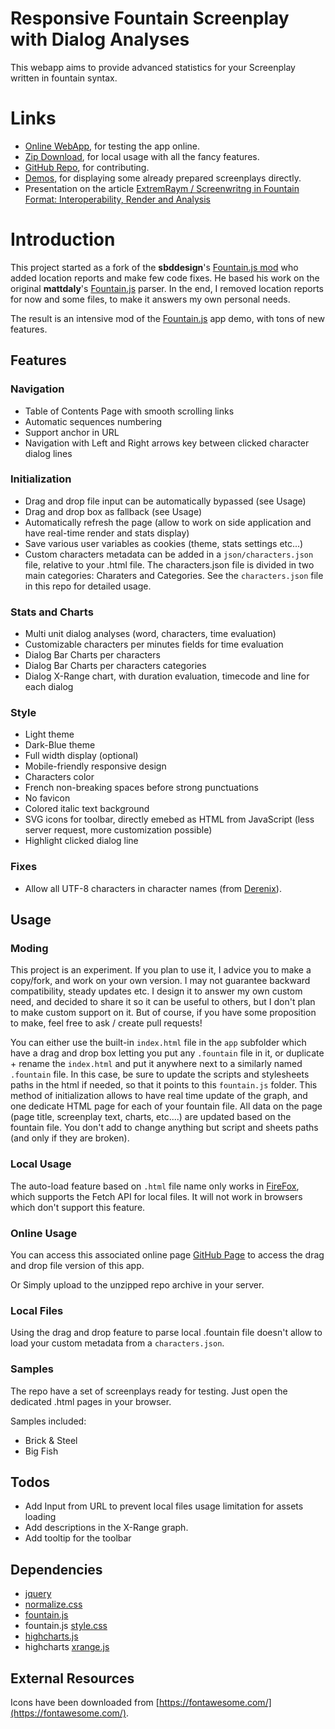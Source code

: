 # Responsive Fountain Screenplay with Dialog Analyses

This webapp aims to provide advanced statistics for your Screenplay written in fountain syntax.

# Links

- [Online WebApp](https://x-raym.github.io/Fountain.js/app), for testing the app online.
- [Zip Download](https://github.com/X-Raym/Fountain.js/archive/master.zip), for local usage with all the fancy features.
- [GitHub Repo](https://github.com/X-Raym/Fountain.js), for contributing.
- [Demos](https://github.com/X-Raym/Fountain.js/tree/master/samples), for displaying some already prepared screenplays directly.
- Presentation on the article [ExtremRaym / Screenwritng in Fountain Format: Interoperability, Render and Analysis](https://www.extremraym.com/en/fountain-screenwriting-render-and-analysis/)

# Introduction

This project started as a fork of the **sbddesign**'s [Fountain.js mod](https://github.com/sbddesign/Fountain.js) who added location reports and make few code fixes. He based his work on the original **mattdaly**'s [Fountain.js](https://github.com/mattdaly/Fountain.js) parser.  In the end, I removed location reports for now and some files, to make it answers my own personal needs.

The result is an intensive mod of the [Fountain.js](http://mattdaly.github.io/Fountain.js/) app demo, with tons of new features.

## Features

### Navigation

- Table of Contents Page with smooth scrolling links
- Automatic sequences numbering
- Support anchor in URL
- Navigation with Left and Right arrows key between clicked character dialog lines

### Initialization

- Drag and drop file input can be automatically bypassed (see Usage)
- Drag and drop box as fallback (see Usage)
- Automatically refresh the page (allow to work on side application and have real-time render and stats display)
- Save various user variables as cookies (theme, stats settings etc...)
- Custom characters metadata can be added in a `json/characters.json` file, relative to your .html file. The characters.json file is divided in two main categories: Charaters and Categories. See the `characters.json` file in this repo for detailed usage.

### Stats and Charts

- Multi unit dialog analyses (word, characters, time evaluation)
- Customizable characters per minutes fields for time evaluation
- Dialog Bar Charts per characters
- Dialog Bar Charts per characters categories
- Dialog X-Range chart, with duration evaluation, timecode and line for each dialog

### Style

- Light theme
- Dark-Blue theme
- Full width display (optional)
- Mobile-friendly responsive design
- Characters color
- French non-breaking spaces before strong punctuations
- No favicon
- Colored italic text background
- SVG icons for toolbar, directly emebed as HTML from JavaScript (less server request, more customization possible)
- Highlight clicked dialog line

### Fixes

- Allow all UTF-8 characters in character names (from [Derenix](https://github.com/derenix/Fountain.js/commit/4fc8f3f35c959f25a3e0c184d11a5a0c5b23037b)).

## Usage

### Moding

This project is an experiment. If you plan to use it, I advice you to make a copy/fork, and work on your own version. I may not guarantee backward compatibility, steady updates etc. I design it to answer my own custom need, and decided to share it so it can be useful to others, but I don't plan to make custom support on it. But of course, if you have some proposition to make, feel free to ask / create pull requests!

You can either use the built-in `index.html` file in the `app` subfolder which have a drag and drop box letting you put any `.fountain` file in it, or duplicate + rename the `index.html` and put it anywhere next to a similarly named `.fountain` file. In this case, be sure to update the scripts and stylesheets paths in the html if needed, so that it points to this `fountain.js` folder. This method of initialization allows to have real time update of the graph, and one dedicate HTML page for each of your fountain file. All data on the page (page title, screenplay text, charts, etc....) are updated based on the fountain file. You don't add to change anything but script and sheets paths (and only if they are broken).

### Local Usage

The auto-load feature based on `.html` file name only works in [FireFox](https://www.mozilla.org/fr/firefox/new/), which supports the Fetch API for local files. It will not work in browsers which don't support this feature.

### Online Usage

You can access this associated online page [GitHub Page](https://x-raym.github.io/Fountain.js/app/) to access the drag and drop file version of this app.

Or Simply upload to the unzipped repo archive in your server.

### Local Files

Using the drag and drop feature to parse local .fountain file doesn't allow to load your custom metadata from a `characters.json`.

### Samples

The repo have a set of screenplays ready for testing. Just open the dedicated .html pages in your browser.

Samples included:

- Brick & Steel
- Big Fish

## Todos

- Add Input from URL to prevent local files usage limitation for assets loading
- Add descriptions in the X-Range graph.
- Add tooltip for the toolbar

## Dependencies

- [jquery](https://code.jquery.com/)
- [normalize.css](https://necolas.github.io/normalize.css/)
- [fountain.js](https://github.com/mattdaly/Fountain.js)
- fountain.js [style.css](https://github.com/mattdaly/Fountain.js)
- [highcharts.js](https://www.highcharts.com/)
- highcharts [xrange.js](http://jsfiddle.net/gh/get/library/pure/highcharts/highcharts/tree/master/samples/highcharts/demo/x-range/)

## External Resources

Icons have been downloaded from [https://fontawesome.com/](https://fontawesome.com/).
